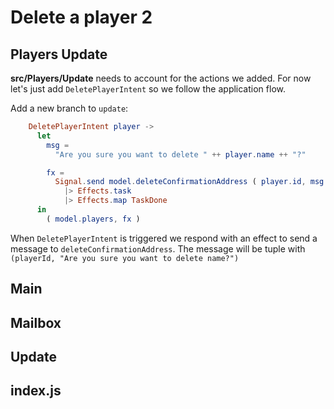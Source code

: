 # Delete a player 2

## Players Update

__src/Players/Update__ needs to account for the actions we added. For now let's just add `DeletePlayerIntent` so we follow the application flow. 

Add a new branch to `update`:

```elm
    DeletePlayerIntent player ->
      let
        msg =
          "Are you sure you want to delete " ++ player.name ++ "?"

        fx =
          Signal.send model.deleteConfirmationAddress ( player.id, msg )
            |> Effects.task
            |> Effects.map TaskDone
      in
        ( model.players, fx )
```

When `DeletePlayerIntent` is triggered we respond with an effect to send a message to `deleteConfirmationAddress`. The message will be tuple with `(playerId, "Are you sure you want to delete name?")`

## Main

## Mailbox

## Update

## index.js

